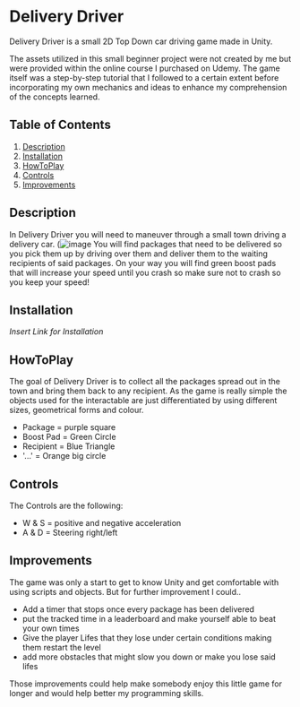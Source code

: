 # Delivery Driver 

Delivery Driver is a small 2D Top Down car driving game made in Unity. 

The assets utilized in this small beginner project were not created by me but were provided within the online course I purchased on Udemy. The game itself was a step-by-step tutorial that I followed to a certain extent before incorporating my own mechanics and ideas to enhance my comprehension of the concepts learned.

## Table of Contents

1. [Description](#description)
2. [Installation](#installation)
3. [HowToPlay](#HowToPlay)
4. [Controls](#controls)
5. [Improvements](#Improvements)


 ## Description

In Delivery Driver you will need to maneuver through a small town driving a delivery car. 
(![image](https://github.com/D0ctro/Portfolio/assets/100345820/3d3909e6-5ab1-46b9-b83b-1e4397758725)
You will find packages that need to be delivered so you pick them up by driving over them and deliver them to the waiting recipients of said packages.
On your way you will find green boost pads that will increase your speed until you crash so make sure not to crash so you keep your speed!

## Installation 

*Insert Link for Installation*

## HowToPlay

The goal of Delivery Driver is to collect all the packages spread out in the town and bring them back to any recipient. 
As the game is really simple the objects used for the interactable are just differentiated by using different sizes, geometrical forms and colour. 
- Package = purple square
- Boost Pad = Green Circle
- Recipient = Blue Triangle
- '...' = Orange big circle

## Controls 

The Controls are the following:

- W & S = positive and negative acceleration
- A & D = Steering right/left

## Improvements

The game was only a start to get to know Unity and get comfortable with using scripts and objects. 
But for further improvement I could.. 

- Add a timer that stops once every package has been delivered 
- put the tracked time in a leaderboard and make yourself able to beat your own times
- Give the player Lifes that they lose under certain conditions making them restart the level
- add more obstacles that might slow you down or make you lose said lifes

Those improvements could help make somebody enjoy this little game for longer and would help better my programming skills. 
